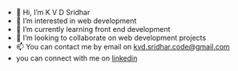- 👋 Hi, I’m K V D Sridhar
- 👀 I’m interested in web development
- 🌱 I’m currently learning front end development
- 💞️ I’m looking to collaborate on web development projects
- 📫 You can contact me by email on kvd.sridhar.code@gmail.com
- you can connect with me on [linkedin](http://linkedin.com/in/k-v-d-sridhar-155247212)

<!---
Code-KVD/Code-KVD is a ✨ special ✨ repository because its `README.md` (this file) appears on your GitHub profile.
You can click the Preview link to take a look at your changes.
--->
